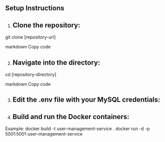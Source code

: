 ## Setup Instructions

1. ## Clone the repository:
git clone [repository-url]

markdown
Copy code

2. ## Navigate into the directory:
cd [repository-directory]

markdown
Copy code

3. ## Edit the .env file with your MySQL credentials:

4. ## Build and run the Docker containers:
Example:
docker build -t user-management-service .
docker run -d -p 5001:5001 user-management-service
